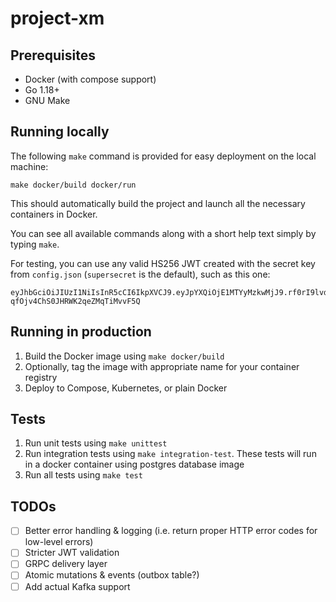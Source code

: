 project-xm
===========

## Prerequisites
- Docker (with compose support)
- Go 1.18+
- GNU Make

## Running locally
The following `make` command is provided for easy deployment on the local machine:
```
make docker/build docker/run
```

This should automatically build the project and launch all the necessary containers in Docker.

You can see all available commands along with a short help text simply by typing `make`.

For testing, you can use any valid HS256 JWT created with the secret key from `config.json` (`supersecret` is the default), such as this one:
```
eyJhbGciOiJIUzI1NiIsInR5cCI6IkpXVCJ9.eyJpYXQiOjE1MTYyMzkwMjJ9.rf0rI9lvdgd91-qfOjv4ChS0JHRWK2qeZMqTiMvvF5Q
```

## Running in production
1. Build the Docker image using `make docker/build`
2. Optionally, tag the image with appropriate name for your container registry
3. Deploy to Compose, Kubernetes, or plain Docker

## Tests
1. Run unit tests using `make unittest`
2. Run integration tests using `make integration-test`. These tests will run in a docker container using postgres database image
3. Run all tests using `make test`

## TODOs
- [ ] Better error handling & logging (i.e. return proper HTTP error codes for low-level errors)
- [ ] Stricter JWT validation
- [ ] GRPC delivery layer
- [ ] Atomic mutations & events (outbox table?)
- [ ] Add actual Kafka support
